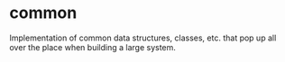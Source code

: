 # common
Implementation of common data structures, classes, etc. that pop up all over the place when building a large system.
